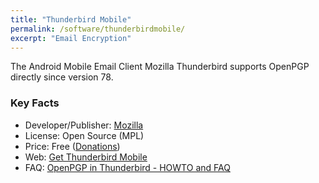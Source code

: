 ```yaml
---
title: "Thunderbird Mobile"
permalink: /software/thunderbirdmobile/
excerpt: "Email Encryption"
---
```


The Android Mobile Email Client Mozilla Thunderbird supports OpenPGP directly since version 78.

### Key Facts

* Developer/Publisher: [Mozilla](https://foundation.mozilla.org/)
* License: Open Source (MPL)
* Price: Free ([Donations](https://give.thunderbird.net))
* Web: [Get Thunderbird Mobile](https://www.thunderbird.net/mobile)
* FAQ: [OpenPGP in Thunderbird - HOWTO and FAQ](https://support.mozilla.org/en-US/kb/openpgp-thunderbird-howto-and-faq)
